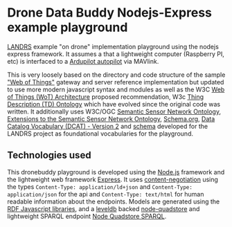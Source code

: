 # Drone Data Buddy Nodejs-Express example playground

[LANDRS](https://landrs.org) example "on drone" implementation playground using the nodejs express framework. It assumes a that a lightweight computer (Raspberry PI, etc) is interfaced to a [Ardupilot autopilot](https://ardupilot.org/dev/docs/raspberry-pi-via-mavlink.html) via MAVlink.

This is very loosely based on the directory and code structure of the sample ["Web of Things"](https://github.com/webofthings/webofthings.js) gateway and server reference implementation but updated to use more modern javascript syntax and modules as well as the W3C [Web of Things (WoT) Architecture](https://www.w3.org/TR/wot-architecture/) proposed recommendation, W3c [Thing Description (TD) Ontology](https://www.w3.org/2019/wot/td) which have evolved since the original code was written. It additionally uses W3C/OGC [Semantic Sensor Network Ontology](https://www.w3.org/TR/vocab-ssn/), [Extensions to the Semantic Sensor Network Ontology](https://www.w3.org/TR/vocab-ssn-ext/), [Schema.org](https://schema.org), [Data Catalog Vocabulary (DCAT) - Version 2](https://www.w3.org/TR/vocab-dcat-2/) and [schema](https://schema.landrs.org) developed for the LANDRS project as foundational vocabularies for the playground.

## Technologies used

This dronebuddy playground is developed using the [Node.js](https://nodejs.org/en/) framework and the lightweight web framework [Express](https://expressjs.com/). It uses [content-negotiation](https://developer.mozilla.org/en-US/docs/Web/HTTP/Content_negotiation) using the types `Content-Type: application/ld+json` and `Content-Type: application/json` for the api and `Content-Type: text/html` for human readable information about the endpoints. Models are generated using the [RDF Javascript libraries](http://rdf.js.org/), and a [leveldb](https://github.com/google/leveldb) backed [node-quadstore](https://github.com/beautifulinteractions/node-quadstore) and lightweight SPARQL endpoint [Node Quadstore SPARQL](https://github.com/beautifulinteractions/node-quadstore-sparql).
